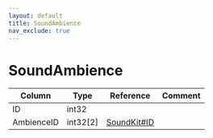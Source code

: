 ```yaml
---
layout: default
title: SoundAmbience
nav_exclude: true
---
```

# SoundAmbience

| Column | Type | Reference | Comment |
|--------|------|-----------|---------|
|ID|int32|||
|AmbienceID|int32[2]|[SoundKit#ID](SoundKit)||
